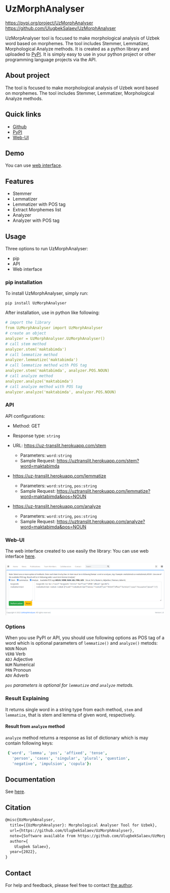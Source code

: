 # UzMorphAnalyser

https://pypi.org/project/UzMorphAnalyser <br>
https://github.com/UlugbekSalaev/UzMorphAnalyser

UzMorpAnalyser tool is focused to make morphological analysis of Uzbek word based on morphemes. The tool includes Stemmer, Lemmatizer, Morphological Analyze methods.
It is created as a python library and uploaded to [PyPI](https://pypi.org/). It is simply easy to use in your python project or other programming language projects via the API. 

## About project
The tool is focused to make morphological analysis of Uzbek word based on morphemes. The tool includes Stemmer, Lemmatizer, Morphological Analyze methods.

## Quick links

- [Github](https://github.com/UlugbekSalaev/UzMorphAnalyser)
- [PyPI](https://pypi.org/project/UzMorphAnalyser/)
- [Web-UI](https://nlp.urdu.uz/?menu=morphanalyser)

## Demo

You can use [web interface](http://nlp.urdu.uz/?menu=morphanalyser).

## Features

- Stemmer
- Lemmatizer
- Lemmatizer with POS tag
- Extract Morphemes list
- Analyzer
- Analyzer with POS tag

## Usage

Three options to run UzMorphAnalyser:

- pip
- API 
- Web interface

### pip installation

To install UzMorphAnalyser, simply run:

```code
pip install UzMorphAnalyser
```

After installation, use in python like following:
```yml
# import the library
from UzMorphAnalyser import UzMorphAnalyser
# create an object 
analyzer = UzMorphAnalyser.UzMorphAnalyser()
# call stem method
analyzer.stem('maktabimda')
# call lemmatize method
analyzer.lemmatize('maktabimda')
# call lemmatize method with POS tag
analyzer.stem('maktabimda', analyzer.POS.NOUN)
# call analyze method
analyzer.analyze('maktabimda')
# call analyze method with POS tag
analyzer.analyze('maktabimda', analyzer.POS.NOUN)
```

### API
API configurations: 
 - Method: GET
 - Response type: <code>string</code>


 - URL: https://uz-translit.herokuapp.com/stem
   - Parameters: <code>word:string</code></code>
   - Sample Request: https://uztranslit.herokuapp.com/stem?word=maktabimda


 - https://uz-translit.herokuapp.com/lemmatize
   - Parameters: <code>word:string</code>, <code>pos:string</code>
   - Sample Request: https://uztranslit.herokuapp.com/lemmatize?word=maktabimda&pos=NOUN


 - https://uz-translit.herokuapp.com/analyze
   - Parameters: <code>word:string</code>, <code>pos:string</code>
   - Sample Request: https://uztranslit.herokuapp.com/analyze?word=maktabimda&pos=NOUN

### Web-UI

The web interface created to use easily the library:
You can use web interface [here](http://nlp.urdu.uz/?menu=morphanalyser).

![Demo image](https://raw.githubusercontent.com/UlugbekSalaev/UzMorphAnalyser/main/docs/images/web-interface-ui.png?token=GHSAT0AAAAAABUTGMMUIGMI4GLC36KLDBHWYUOGWWQ)


### Options
When you use PyPI or API, you should use following options as POS tag of a word which is optional parameters of `lemmatize()` and `analyze()` metods:<br>
`NOUN`  Noun<br>
`VERB`  Verb<br>
`ADJ`   Adjective<br>
`NUM`   Numerical<br>
`PRN`   Pronoun<br>
`ADV`   Adverb

_`pos` parameters is optional for `lemmatize` and `analyze` metods._

### Result Explaining

It returns single word in a string type from each method, `stem` and `lemmatize`, that is stem and lemma of given word, respectively. 
#### Result from `analyze` method
`analyze` method returns a response as list of dictionary which is may contain following keys: 
```yml
 {'word', 'lemma', 'pos', 'affixed', 'tense', 
   'person', 'cases', 'singular', 'plural', 'question', 
   'negative', 'impulsion', 'copula'}: 
```

## Documentation

See [here](https://github.com/UlugbekSalaev/UzMorphAnalyser).

## Citation

```tex
@misc{UzMorphAnalyser,
  title={{UzMorphAnalyser}: Morphological Analyser Tool for Uzbek},
  url={https://github.com/UlugbekSalaev/UzMorphAnalyser},
  note={Software available from https://github.com/UlugbekSalaev/UzMorphAnalyser},
  author={
    Ulugbek Salaev},
  year={2022},
}
```

## Contact

For help and feedback, please feel free to contact [the author](https://github.com/UlugbekSalaev).
